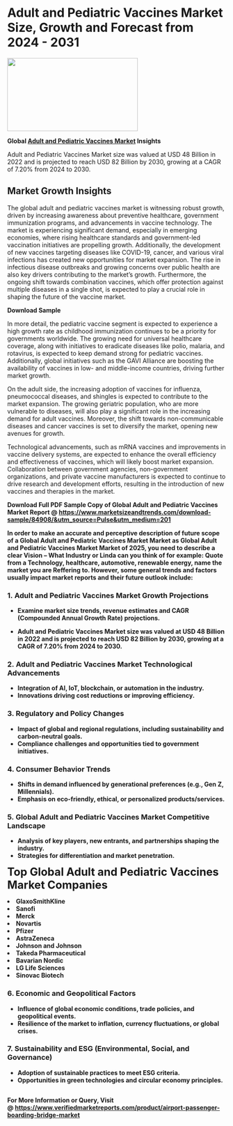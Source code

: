 <H1>Adult and Pediatric Vaccines Market Size, Growth and Forecast from 2024 - 2031</H1><img class="aligncenter size-medium wp-image-584254" src="https://thirdeyenews.in/wp-content/uploads/2024/09/Global-Market-Research-300x168.jpeg" alt="" width="300" height="168" /><p><strong>Global&nbsp;<a href="https://www.marketsizeandtrends.com/download-sample/84908/&amp;utm_source=Pulse&amp;utm_medium=201">Adult and Pediatric Vaccines Market</a> Insights</strong></p><p>Adult and Pediatric Vaccines Market size was valued at USD 48 Billion in 2022 and is projected to reach USD 82 Billion by 2030, growing at a CAGR of 7.20% from 2024 to 2030.</p><p><h2>Market Growth Insights</h2> <p>The global adult and pediatric vaccines market is witnessing robust growth, driven by increasing awareness about preventive healthcare, government immunization programs, and advancements in vaccine technology. The market is experiencing significant demand, especially in emerging economies, where rising healthcare standards and government-led vaccination initiatives are propelling growth. Additionally, the development of new vaccines targeting diseases like COVID-19, cancer, and various viral infections has created new opportunities for market expansion. The rise in infectious disease outbreaks and growing concerns over public health are also key drivers contributing to the market’s growth. Furthermore, the ongoing shift towards combination vaccines, which offer protection against multiple diseases in a single shot, is expected to play a crucial role in shaping the future of the vaccine market.</p> <p><strong>Download Sample</strong></p> <p>In more detail, the pediatric vaccine segment is expected to experience a high growth rate as childhood immunization continues to be a priority for governments worldwide. The growing need for universal healthcare coverage, along with initiatives to eradicate diseases like polio, malaria, and rotavirus, is expected to keep demand strong for pediatric vaccines. Additionally, global initiatives such as the GAVI Alliance are boosting the availability of vaccines in low- and middle-income countries, driving further market growth.</p> <p>On the adult side, the increasing adoption of vaccines for influenza, pneumococcal diseases, and shingles is expected to contribute to the market expansion. The growing geriatric population, who are more vulnerable to diseases, will also play a significant role in the increasing demand for adult vaccines. Moreover, the shift towards non-communicable diseases and cancer vaccines is set to diversify the market, opening new avenues for growth.</p> <p>Technological advancements, such as mRNA vaccines and improvements in vaccine delivery systems, are expected to enhance the overall efficiency and effectiveness of vaccines, which will likely boost market expansion. Collaboration between government agencies, non-government organizations, and private vaccine manufacturers is expected to continue to drive research and development efforts, resulting in the introduction of new vaccines and therapies in the market.</p> <p><strong></p><p><span class=""><strong>Download Full PDF Sample Copy of Global Adult and Pediatric Vaccines Market Report</strong> @ <a href="https://www.marketsizeandtrends.com/download-sample/84908/&amp;utm_source=Pulse&amp;utm_medium=201" target="_blank">https://www.marketsizeandtrends.com/download-sample/84908/&amp;utm_source=Pulse&amp;utm_medium=201</a></span></p><p>In order to make an accurate and perceptive description of future scope of a Global&nbsp;Adult and Pediatric Vaccines Market Market as Global&nbsp;Adult and Pediatric Vaccines Market Market of 2025, you need to describe a clear Vision &ndash; What Industry or Linda can you think of for example: Quote from a Technology, healthcare, automotive, renewable energy, name the market you are Reffering to. However, some general trends and factors usually impact market reports and their future outlook include:</p><h3>1.&nbsp;<strong>Adult and Pediatric Vaccines Market Growth Projections</strong></h3><ul><li>Examine market size trends, revenue estimates and CAGR (Compounded Annual Growth Rate) projections.</li><li><p>Adult and Pediatric Vaccines Market size was valued at USD 48 Billion in 2022 and is projected to reach USD 82 Billion by 2030, growing at a CAGR of 7.20% from 2024 to 2030.</p></li></ul><h3>2.&nbsp;<strong>Adult and Pediatric Vaccines Market Technological Advancements</strong></h3><ul><li>Integration of AI, IoT, blockchain, or automation in the industry.</li><li>Innovations driving cost reductions or improving efficiency.</li></ul><h3>3.&nbsp;<strong>Regulatory and Policy Changes</strong></h3><ul><li>Impact of global and regional regulations, including sustainability and carbon-neutral goals.</li><li>Compliance challenges and opportunities tied to government initiatives.</li></ul><h3>4.&nbsp;<strong>Consumer Behavior Trends</strong></h3><ul><li>Shifts in demand influenced by generational preferences (e.g., Gen Z, Millennials).</li><li>Emphasis on eco-friendly, ethical, or personalized products/services.</li></ul><h3>5.&nbsp;<strong>Global Adult and Pediatric Vaccines Market Competitive Landscape</strong></h3><ul><li>Analysis of key players, new entrants, and partnerships shaping the industry.</li><li>Strategies for differentiation and market penetration.</li></ul><p data-pm-slice="1 1 []"><span style="color: inherit; font-family: inherit; font-size: 25px;">Top Global Adult and Pediatric Vaccines Market Companies</span></p><div class="" data-test-id=""><p><li>GlaxoSmithKline</li><li> Sanofi</li><li> Merck</li><li> Novartis</li><li> Pfizer</li><li> AstraZeneca</li><li> Johnson and Johnson</li><li> Takeda Pharmaceutical</li><li> Bavarian Nordic</li><li> LG Life Sciences</li><li> Sinovac Biotech</li></p></div><h3>6.&nbsp;<strong>Economic and Geopolitical Factors</strong></h3><ul><li>Influence of global economic conditions, trade policies, and geopolitical events.</li><li>Resilience of the market to inflation, currency fluctuations, or global crises.</li></ul><h3>7.&nbsp;<strong>Sustainability and ESG (Environmental, Social, and Governance)</strong></h3><ul><li>Adoption of sustainable practices to meet ESG criteria.</li><li>Opportunities in green technologies and circular economy principles.</li></ul><h2><strong style="font-size: 14px;">For More Information or Query, Visit @&nbsp;</strong><a style="background-color: #ffffff; font-size: 14px;" href="https://www.marketsizeandtrends.com/report/adult-and-pediatric-vaccines-market/" target="_blank">https://www.verifiedmarketreports.com/product/airport-passenger-boarding-bridge-market</a></h2>
